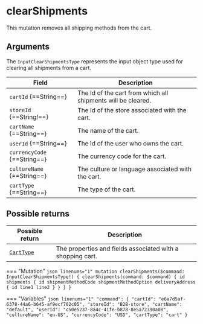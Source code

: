 # clearShipments

This mutation removes all shipping methods from the cart.

## Arguments

The `InputClearShipmentsType` represents the input object type used for clearing all shipments from a cart. 

| Field                            | Description                                                    |
|----------------------------------|----------------------------------------------------------------|
| `cartId` {==String==}            | The Id of the cart from which all shipments will be cleared.   |
| `storeId` {==String!==}          | The Id of the store associated with the cart.                  |
| `cartName` {==String==}          | The name of the cart.                                          |
| `userId` {==String==}            | The Id of the user who owns the cart.                          |
| `currencyCode` {==String==}      | The currency code for the cart.                                |
| `cultureName` {==String==}       | The culture or language associated with the cart.              |
| `cartType` {==String==}          | The type of the cart.                                          |

## Possible returns

| Possible return                                          	| Description                                                 	|
|---------------------------------------------------------	|--------------------------------------------------------------	|
| [`CartType`](../objects/cart-type.md)                   	|  The properties and fields associated with a shopping cart.  	|


=== "Mutation"
    ```json linenums="1"
    mutation clearShipments($command: InputClearShipmentsType!) {
      clearShipments(command: $command) {
        id
        shipments {
          id
          shipmentMethodCode
          shipmentMethodOption
          deliveryAddress {
            id
            line1
            line2
          }
        }
      }
    }
    ```

=== "Variables"
    ```json linenums="1"
    "command": {
      "cartId": "e6a7d5af-6378-44a6-b645-af9ecf702c05",
      "storeId": "B2B-store",
      "cartName": "default",
      "userId": "c50e5237-8a4c-41fe-b878-8e5a72390a08",
      "cultureName": "en-US",
      "currencyCode": "USD",
      "cartType": "cart"
    }
    ```